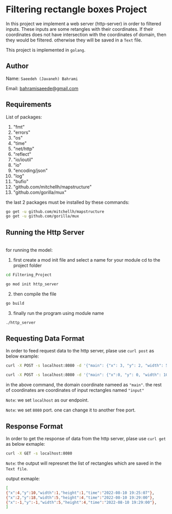 # Filtering rectangle boxes Project
In this project we implement a web server (http-server) in order to filtered inputs. These inputs are some retangles with their coordinates. If their coordinates does not have intersection with the coordinates of domain, then they would be filtered. otherwise they will be saved in a `Text` file.

This project is implemented in `golang`.


## Author
Name: `Saeedeh (Javaneh) Bahrami`

Email: bahramisaeede@gmail.com


## Requirements
List of packages:
1. "fmt"
2. "errors"
3. "os"
4. "time"
5. "net/http"
6. "reflect"
7. "io/ioutil"
8. "io"
9. "encoding/json"
10. "log"
11. "bufio"
12. "github.com/mitchellh/mapstructure"
13. "github.com/gorilla/mux"


the last 2 packages must be installed by these commands:

```bash
go get -u github.com/mitchellh/mapstructure
go get -u github.com/gorilla/mux

```

## Running the Http Server
<br>for running the model:
1. first create a mod init file and select a name for your module
cd to the project folder 
```bash
cd Filtering_Project
```

```bash
go mod init http_server
```

2. then compile the file
```bash
go build
```

3. finally run the program using module name
```bash
./http_server
```


## Requesting Data Format
In order to feed request data to the http server, plase use `curl post` as below example:
```bash
curl -X POST -s localhost:8080 -d '{"main": {"x": 3, "y": 2, "width": 5, "height": 10},"input": [{"x": 4, "y": 10, "width": 1, "height": 1},{"x": 9, "y": 10,"width": 5, "height": 4}]}'
```


```bash
curl -X POST -s localhost:8080 -d '{"main": {"x":0, "y": 0, "width": 10, "height": 20},"input": [{"x":2, "y": 18, "width": 5, "height": 4},{"x":12, "y": 18, "width": 5, "height": 4},{"x":-1, "y": -1, "width": 5, "height": 4}]}'
```

in the above command, the domain coordinate nameed as `"main"`.
the rest of coordinates are coordinates of input rectangles named `"input"`

`Note`: we set `localhost` as our endpoint.

`Note`: we set `8080` port. one can change it to another free port.




## Response Format
In order to get the response of data from the http server, plase use `curl get` as below exmaple:

```bash
curl -X GET -s localhost:8080
```

`Note`: the output will represnet the list of rectangles which are saved in the `Text file`.

output exmaple:
```bash
[
{"x":4,"y":10,"width":1,"height":1,"time":"2022-08-10 19:25:07"},
{"x":2,"y":18,"width":5,"height":4,"time":"2022-08-10 19:29:00"},
{"x":-1,"y":-1,"width":5,"height":4,"time":"2022-08-10 19:29:00"},
]
```